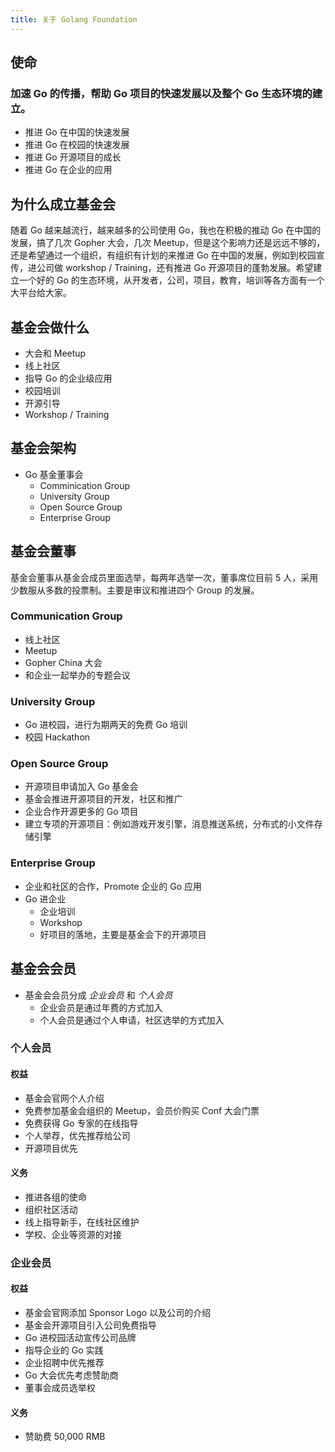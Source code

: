 ```yaml
---
title: 关于 Golang Foundation
---
```


## 使命

### 加速 Go 的传播，帮助 Go 项目的快速发展以及整个 Go 生态环境的建立。

- 推进 Go 在中国的快速发展
- 推进 Go 在校园的快速发展
- 推进 Go 开源项目的成长
- 推进 Go 在企业的应用

## 为什么成立基金会

随着 Go 越来越流行，越来越多的公司使用 Go，我也在积极的推动 Go 在中国的发展，搞了几次 Gopher 大会，几次 Meetup，但是这个影响力还是远远不够的，还是希望通过一个组织，有组织有计划的来推进 Go 在中国的发展，例如到校园宣传，进公司做 workshop / Training，还有推进 Go 开源项目的蓬勃发展。希望建立一个好的 Go 的生态环境，从开发者，公司，项目，教育，培训等各方面有一个大平台给大家。

## 基金会做什么

- 大会和 Meetup
- 线上社区
- 指导 Go 的企业级应用
- 校园培训
- 开源引导
- Workshop / Training

## 基金会架构

- Go 基金董事会
  - Comminication Group
  - University Group
  - Open Source Group
  - Enterprise Group

## 基金会董事

基金会董事从基金会成员里面选举，每两年选举一次，董事席位目前 5 人，采用少数服从多数的投票制。主要是审议和推进四个 Group 的发展。

### Communication Group

- 线上社区
- Meetup
- Gopher China 大会
- 和企业一起举办的专题会议 

### University Group

- Go 进校园，进行为期两天的免费 Go 培训
- 校园 Hackathon

### Open Source Group

- 开源项目申请加入 Go 基金会
- 基金会推进开源项目的开发，社区和推广
- 企业合作开源更多的 Go 项目
- 建立专项的开源项目：例如游戏开发引擎，消息推送系统，分布式的小文件存储引擎

### Enterprise Group

- 企业和社区的合作，Promote 企业的 Go 应用
- Go 进企业
  - 企业培训
  - Workshop
  - 好项目的落地，主要是基金会下的开源项目

## 基金会会员

- 基金会会员分成 _企业会员_ 和 _个人会员_
  - 企业会员是通过年费的方式加入
  - 个人会员是通过个人申请，社区选举的方式加入

### 个人会员

#### 权益

- 基金会官网个人介绍
- 免费参加基金会组织的 Meetup，会员价购买 Conf 大会门票
- 免费获得 Go 专家的在线指导
- 个人举荐，优先推荐给公司
- 开源项目优先

#### 义务

- 推进各组的使命
- 组织社区活动
- 线上指导新手，在线社区维护
- 学校、企业等资源的对接

### 企业会员

#### 权益

- 基金会官网添加 Sponsor Logo 以及公司的介绍
- 基金会开源项目引入公司免费指导
- Go 进校园活动宣传公司品牌
- 指导企业的 Go 实践
- 企业招聘中优先推荐
- Go 大会优先考虑赞助商
- 董事会成员选举权

#### 义务

- 赞助费 50,000 RMB
